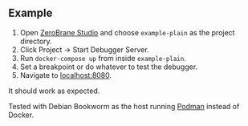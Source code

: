 ## Example

1. Open [ZeroBrane Studio](https://studio.zerobrane.com/) and choose `example-plain` as the project directory.
2. Click Project -> Start Debugger Server.
3. Run `docker-compose up` from inside `example-plain`.
4. Set a breakpoint or do whatever to test the debugger.
5. Navigate to [localhost:8080](http://localhost:8080/).

It should work as expected.

Tested with Debian Bookworm as the host running [Podman](https://podman.io/) instead of Docker.

